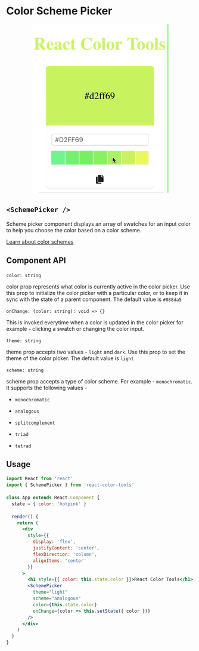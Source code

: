 # Color Scheme Picker

<p align="center">
    <img src="../media/scheme.gif" />
</p>

## `<SchemePicker />`

Scheme picker component displays an array of swatches for an input color to help you choose the color based on a color scheme.

[Learn about color schemes](../README.md#theory)

## Component API

`color: string`

color prop represents what color is currently active in the color picker. Use this prop to initialize the color picker with a particular color, or to keep it in sync with the state of a parent component. The default value is `#088da5`

`onChange: (color: string): void => {}`

This is invoked everytime when a color is updated in the color picker for example - clicking a swatch or changing the color input.

`theme: string`

theme prop accepts two values - `light` and `dark`. Use this prop to set the theme of the color picker. The default value is `light`

`scheme: string`

scheme prop accepts a type of color scheme. For example - `monochromatic`. It supports the following values -

- `monochromatic`

- `analogous`

- `splitcomplement`

- `triad`

- `tetrad`

## Usage

```jsx
import React from 'react'
import { SchemePicker } from 'react-color-tools'

class App extends React.Component {
  state = { color: 'hotpink' }

  render() {
    return (
      <div
        style={{
          display: 'flex',
          justifyContent: 'center',
          flexDirection: 'column',
          alignItems: 'center'
        }}
      >
        <h1 style={{ color: this.state.color }}>React Color Tools</h1>
        <SchemePicker
          theme="light"
          scheme="analogous"
          color={this.state.color}
          onChange={color => this.setState({ color })}
        />
      </div>
    )
  }
}
```

